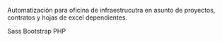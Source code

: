 Automatización para oficina de infraestrucutra en asunto de proyectos, contratos y hojas de excel dependientes.

Sass
Bootstrap
PHP
